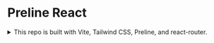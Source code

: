 # Preline React

<details>

<summary>This repo is built with Vite, Tailwind CSS, Preline, and react-router.</summary>

1. [Initialize with Vite](https://vitejs.dev/guide/)
1. [Install Tailwind CSS with Vite](https://tailwindcss.com/docs/guides/vite)
1. [Install Preline UI with React using Tailwind CSS](https://preline.co/docs/frameworks-react.html)

   You can skip step 3 - Add a reinitialization helper for now

1. [Install tailwindcss-forms](https://github.com/tailwindlabs/tailwindcss-forms)
1. [Install React Router](https://reactrouter.com/en/main/start/tutorial#setup)
1. Add preline reinitialization helper (this is very useful when dropdowns or modals can not be opened)

   New file `src/lib/hooks.tsx`, and add code

   ```tsx
   import { useEffect } from 'react'
   import { useLocation } from 'react-router-dom'

   import 'preline/preline'
   import { type IStaticMethods } from 'preline/preline'

   declare global {
     interface Window {
       HSStaticMethods: IStaticMethods
     }
   }

   /**
    * Add code that reinitializes the components every time when app is mounted or page was changed
    * Docs: https://preline.co/docs/frameworks-react.html
    */
   export function usePrelineEffect() {
     const location = useLocation()

     useEffect(() => {
       window.HSStaticMethods.autoInit()
     }, [location.pathname])
   }
   ```

1. Add tailwind classname util

   1. Install dependencies: `pnpm i clsx tailwind-merge`
   1. New File `src/lib/utils.ts`, and add code

      ```ts
      import { clsx, type ClassValue } from 'clsx'
      import { twMerge } from 'tailwind-merge'

      export function cn(...inputs: ClassValue[]) {
        return twMerge(clsx(inputs))
      }
      ```

1. [Add alias `@`](https://ui.shadcn.com/docs/installation/vite)
1. [Install prettier](https://prettier.io/docs/en/install)
</details>
